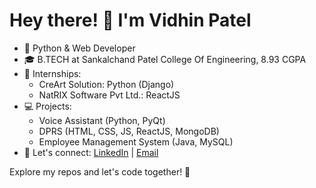# Hey there! 👋 I'm Vidhin Patel

- 🚀 Python & Web Developer
- 🎓 B.TECH at Sankalchand Patel College Of Engineering, 8.93 CGPA
- 💼 Internships: 
  - CreArt Solution: Python (Django)
  - NatRIX Software Pvt Ltd.: ReactJS
- 💻 Projects: 
  - Voice Assistant (Python, PyQt)
  - DPRS (HTML, CSS, JS, ReactJS, MongoDB)
  - Employee Management System (Java, MySQL)
- 📧 Let's connect: [LinkedIn](https://www.linkedin.com/in/vidhin-patel-5b0053195) | [Email](vidhin1208@gmail.com)

Explore my repos and let's code together! 🚀
